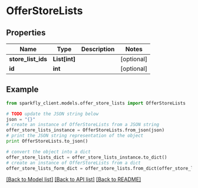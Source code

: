 # OfferStoreLists


## Properties
Name | Type | Description | Notes
------------ | ------------- | ------------- | -------------
**store_list_ids** | **List[int]** |  | [optional] 
**id** | **int** |  | [optional] 

## Example

```python
from sparkfly_client.models.offer_store_lists import OfferStoreLists

# TODO update the JSON string below
json = "{}"
# create an instance of OfferStoreLists from a JSON string
offer_store_lists_instance = OfferStoreLists.from_json(json)
# print the JSON string representation of the object
print OfferStoreLists.to_json()

# convert the object into a dict
offer_store_lists_dict = offer_store_lists_instance.to_dict()
# create an instance of OfferStoreLists from a dict
offer_store_lists_form_dict = offer_store_lists.from_dict(offer_store_lists_dict)
```
[[Back to Model list]](../README.md#documentation-for-models) [[Back to API list]](../README.md#documentation-for-api-endpoints) [[Back to README]](../README.md)


